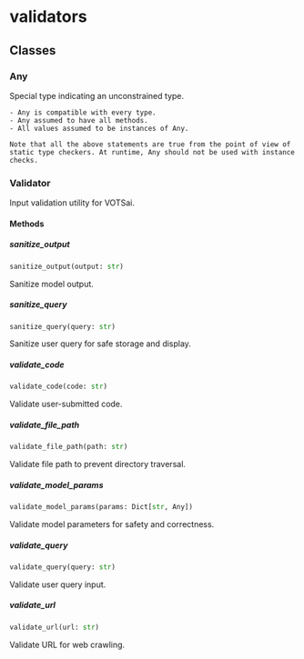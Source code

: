 # validators

## Classes

### Any

Special type indicating an unconstrained type.

    - Any is compatible with every type.
    - Any assumed to have all methods.
    - All values assumed to be instances of Any.

    Note that all the above statements are true from the point of view of
    static type checkers. At runtime, Any should not be used with instance
    checks.

### Validator

Input validation utility for VOTSai.

#### Methods

##### sanitize_output

```python
sanitize_output(output: str)
```

Sanitize model output.

##### sanitize_query

```python
sanitize_query(query: str)
```

Sanitize user query for safe storage and display.

##### validate_code

```python
validate_code(code: str)
```

Validate user-submitted code.

##### validate_file_path

```python
validate_file_path(path: str)
```

Validate file path to prevent directory traversal.

##### validate_model_params

```python
validate_model_params(params: Dict[str, Any])
```

Validate model parameters for safety and correctness.

##### validate_query

```python
validate_query(query: str)
```

Validate user query input.

##### validate_url

```python
validate_url(url: str)
```

Validate URL for web crawling.

